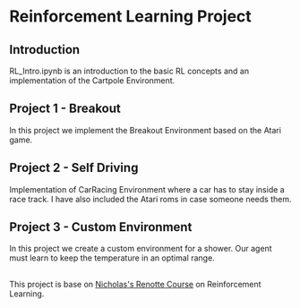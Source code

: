 # __Reinforcement Learning Project__


## __Introduction__
  RL_Intro.ipynb is an introduction to the basic RL concepts and an implementation of the Cartpole Environment.

## __Project 1 - Breakout__
  In this project we implement the Breakout Environment based on the Atari game.

## __Project 2 - Self Driving__
  Implementation of CarRacing Environment where a car has to stay inside a race track.
  I have also included the Atari roms in case someone needs them.
 
## __Project 3 - Custom Environment__
  In this project we create a custom environment for a shower. Our agent must learn to keep the temperature in an optimal range.
  
##
 This project is base on [Nicholas's Renotte Course](https://www.youtube.com/watch?v=Mut_u40Sqz4&ab_channel=NicholasRenotte) on Reinforcement Learning.
